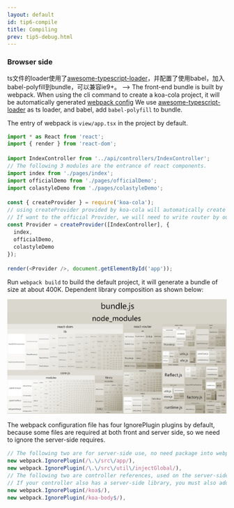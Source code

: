 ```yaml
---
layout: default
id: tip6-compile
title: Compiling
prev: tip5-debug.html
---
```



### Browser side
ts文件的loader使用了[awesome-typescript-loader](https://github.com/s-panferov/awesome-typescript-loader)，并配置了使用babel，加入babel-polyfill到bundle，可以兼容ie9+。 -->
The front-end bundle is built by webpack. When using the cli command to create a koa-cola project, it will be automatically generated [webpack config](https://github.com/hcnode/koa-cola/blob/master/template/webpack.config.js)
We use [awesome-typescript-loader](https://github.com/s-panferov/awesome-typescript-loader) as ts loader, and babel, add `babel-polyfill` to bundle. 

The entry of webpack is `view/app.tsx` in the project by default.

```javascript
import * as React from 'react';
import { render } from 'react-dom';

import IndexController from '../api/controllers/IndexController';
// The following 3 modules are the entrance of react components.
import index from './pages/index';
import officialDemo from './pages/officialDemo';
import colastyleDemo from './pages/colastyleDemo';

const { createProvider } = require('koa-cola');
// using createProvider provided by koa-cola will automatically create router，
// If want to the official Provider, we will need to write router by ourselves
const Provider = createProvider([IndexController], {
  index,
  officialDemo,
  colastyleDemo
});

render(<Provider />, document.getElementById('app'));
```

Run `webpack build` to build the default project, it will generate a bundle of size at about 400K. Dependent library composition as shown below:

<img src="https://github.com/hcnode/koa-cola/raw/master/screenshots/bundle.png" alt="Drawing" width="800"/>

The webpack configuration file has four IgnorePlugin plugins by default, because some files are required at both front and server side, so we need to ignore the server-side requires.

```javascript
// The following two are for server-side use, no need package into webpack
new webpack.IgnorePlugin(/\.\/src\/app/),
new webpack.IgnorePlugin(/\.\/src\/util\/injectGlobal/),
// The following two are controller references, used on the server-side, so must be ignored by webpack. 
// If your controller also has a server-side library, you must also add IgnorePlugin plug-in.
new webpack.IgnorePlugin(/koa$/),
new webpack.IgnorePlugin(/koa-body$/),
```


